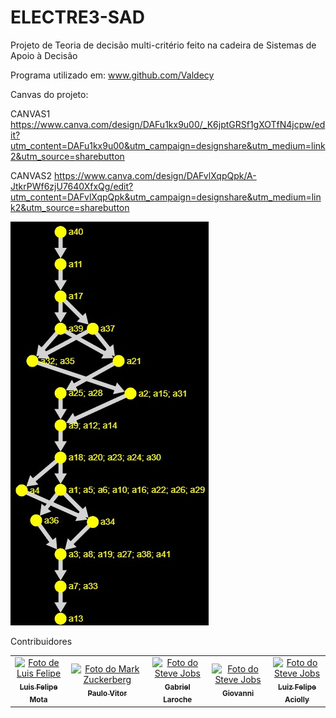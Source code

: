 # ELECTRE3-SAD

Projeto de Teoria de decisão multi-critério feito na cadeira de Sistemas de Apoio à Decisão

Programa utilizado em:
www.github.com/Valdecy

Canvas do projeto:

CANVAS1
https://www.canva.com/design/DAFu1kx9u00/_K6jptGRSf1gXOTfN4jcpw/edit?utm_content=DAFu1kx9u00&utm_campaign=designshare&utm_medium=link2&utm_source=sharebutton

CANVAS2
https://www.canva.com/design/DAFvlXqpQpk/A-JtkrPWf6zjU7640XfxQg/edit?utm_content=DAFvlXqpQpk&utm_campaign=designshare&utm_medium=link2&utm_source=sharebutton

![](Screenshot_3.png)


Contribuidores

<table>
  <tr>
    <td align="center">
      <a href="https://www.linkedin.com/in/luis-felipe-araujo-mota-415851210/">
        <img src="https://avatars.githubusercontent.com/u/83172852?v=4" width="100px;" alt="Foto de Luis Felipe"/><br>
        <sub>
          <b>Luis Felipe Mota</b>
        </sub>
      </a>
    </td>
    <td align="center">
      <a href="https://www.linkedin.com/in/paulo-vitor-oliveira-431bb118b/">
        <img src="https://avatars.githubusercontent.com/u/52607671?v=4" width="100px;" alt="Foto do Mark Zuckerberg"/><br>
        <sub>
          <b>Paulo Vitor</b>
        </sub>
      </a>
    </td>
    <td align="center">
      <a href="https://www.linkedin.com/in/gabriel-laroche-borba-328b31232/">
        <img src="https://avatars.githubusercontent.com/u/98838565?v=4" width="100px;" alt="Foto do Steve Jobs"/><br>
        <sub>
          <b>Gabriel Laroche</b>
        </sub>
      </a>
    </td>
     <td align="center">
      <a href="">
        <img src="https://avatars.githubusercontent.com/u/98838565?v=4" width="100px;" alt="Foto do Steve Jobs"/><br>
        <sub>
          <b>Giovanni</b>
        </sub>
      </a>
        <td align="center">
      <a href="">
        <img src="https://avatars.githubusercontent.com/u/98838565?v=4" width="100px;" alt="Foto do Steve Jobs"/><br>
        <sub>
          <b>Luiz Felipe Aciolly</b>
        </sub>
      </a>
    </td>
    </td>
  </tr>
</table>
